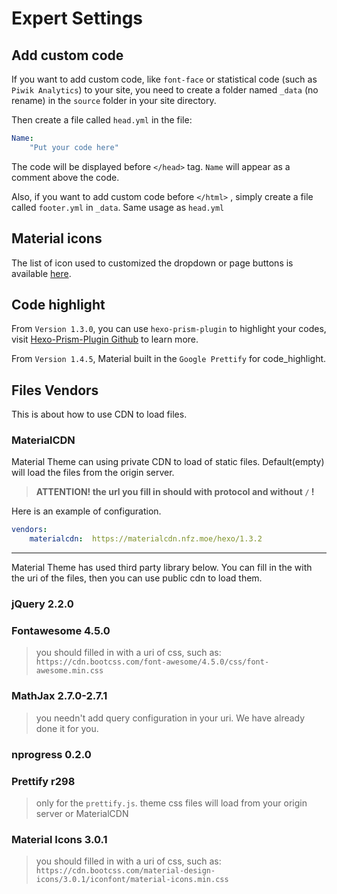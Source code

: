 # Expert Settings

## Add custom code

If you want to add custom code, like `font-face` or statistical code (such as `Piwik Analytics`) to your site, you need to create a folder named `_data` (no rename) in the `source` folder in your site directory.

Then create a file called `head.yml` in the file:

```yaml
Name:
    "Put your code here"
```

The code will be displayed before `</head>` tag. `Name` will appear as a comment above the code.

Also, if you want to add custom code before `</html>` , simply create a file called `footer.yml` in `_data`. Same usage as `head.yml`

## Material icons

The list of icon used to customized the dropdown or page buttons is available [here](https://material.io/icons/).

## Code highlight

From `Version 1.3.0`, you can use `hexo-prism-plugin` to highlight your codes, visit [Hexo-Prism-Plugin Github](https://github.com/ele828/hexo-prism-plugin) to learn more.

From `Version 1.4.5`, Material built in the `Google Prettify` for code_highlight.

## Files Vendors

This is about how to use CDN to load files.

### MaterialCDN

Material Theme can using private CDN to load of static files.
Default(empty) will load the files from the origin server.

> **ATTENTION! the url you fill in should with protocol and without `/` !**

Here is an example of configuration.

```yaml
vendors:
    materialcdn:  https://materialcdn.nfz.moe/hexo/1.3.2
```
-----

Material Theme has used third party library below. You can fill in the with the uri of the files, then you can use public cdn to load them.

### jQuery 2.2.0
### Fontawesome 4.5.0

> you should filled in with a uri of css, such as: `https://cdn.bootcss.com/font-awesome/4.5.0/css/font-awesome.min.css`

### MathJax 2.7.0-2.7.1

> you needn't add query configuration in your uri. We have already done it for you.

### nprogress 0.2.0
### Prettify r298

> only for the `prettify.js`. theme css files will load from your origin server or MaterialCDN

### Material Icons 3.0.1

> you should filled in with a uri of css, such as: `https://cdn.bootcss.com/material-design-icons/3.0.1/iconfont/material-icons.min.css`
